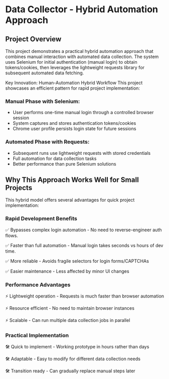 # Data Collector - Hybrid Automation Approach

## Project Overview

This project demonstrates a practical hybrid automation approach that combines manual interaction with automated data collection. The system uses Selenium for initial authentication (manual login) to obtain tokens/cookies, then leverages the lightweight requests library for subsequent automated data fetching.

Key Innovation: Human-Automation Hybrid Workflow
This project showcases an efficient pattern for rapid project implementation:

### Manual Phase with Selenium:

* User performs one-time manual login through a controlled browser session
* System captures and stores authentication tokens/cookies
* Chrome user profile persists login state for future sessions

### Automated Phase with Requests:

* Subsequent runs use lightweight requests with stored credentials
* Full automation for data collection tasks
* Better performance than pure Selenium solutions

## Why This Approach Works Well for Small Projects
This hybrid model offers several advantages for quick project implementation:

### Rapid Development Benefits

✅ Bypasses complex login automation - No need to reverse-engineer auth flows.

✅ Faster than full automation - Manual login takes seconds vs hours of dev time.

✅ More reliable - Avoids fragile selectors for login forms/CAPTCHAs

✅ Easier maintenance - Less affected by minor UI changes

### Performance Advantages
⚡ Lightweight operation - Requests is much faster than browser automation

⚡ Resource efficient - No need to maintain browser instances

⚡ Scalable - Can run multiple data collection jobs in parallel

### Practical Implementation

🛠️ Quick to implement - Working prototype in hours rather than days

🛠️ Adaptable - Easy to modify for different data collection needs

🛠️ Transition ready - Can gradually replace manual steps later
